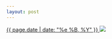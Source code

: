 ```yaml
---
layout: post
---
```


<p>
  <a href="/3">
    <time>{{ page.date | date: "%e %B, %Y" }}</time>
  </a>
  <a href="/3"><img src="{{ site.assets_url }}/3.jpg"/></a>
</p>
